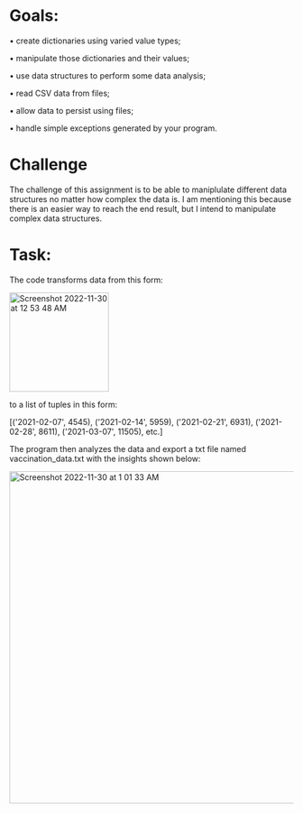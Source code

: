 # Goals:
• create dictionaries using varied value types;

• manipulate those dictionaries and their values;

• use data structures to perform some data analysis;

• read CSV data from files;

• allow data to persist using files;

• handle simple exceptions generated by your program.
# Challenge
The challenge of this assignment is to be able to maniplulate different data structures no matter how complex the data is. I am mentioning this because there is an easier way to reach the end result, but I intend to manipulate complex data structures.
# Task:
The code transforms data from this form:

<img width="176" alt="Screenshot 2022-11-30 at 12 53 48 AM" src="https://user-images.githubusercontent.com/119257994/204719021-fb8a7ba3-30cf-4ecb-8706-aacc562ae507.png">

to a list of tuples in this form: 

[('2021-02-07', 4545), ('2021-02-14', 5959), ('2021-02-21', 6931), ('2021-02-28', 8611), ('2021-03-07', 11505), etc.]

The program then analyzes the data and export a txt file named vaccination_data.txt with the insights shown below:

<img width="589" alt="Screenshot 2022-11-30 at 1 01 33 AM" src="https://user-images.githubusercontent.com/119257994/204719717-a88b8d31-0158-4d7b-8cea-1eccc4a67893.png">
